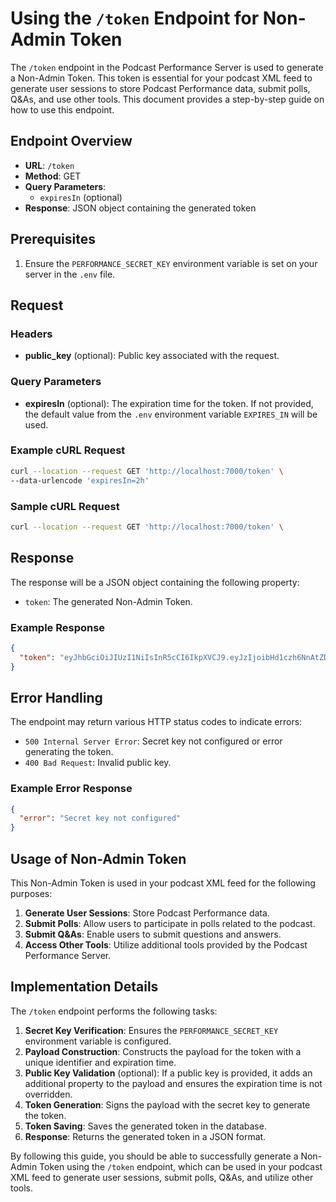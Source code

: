 # Using the `/token` Endpoint for Non-Admin Token

The `/token` endpoint in the Podcast Performance Server is used to generate a Non-Admin Token. This token is essential for your podcast XML feed to generate user sessions to store Podcast Performance data, submit polls, Q&As, and use other tools. This document provides a step-by-step guide on how to use this endpoint.

## Endpoint Overview

- **URL**: `/token`
- **Method**: GET
- **Query Parameters**:
  - `expiresIn` (optional)
- **Response**: JSON object containing the generated token

## Prerequisites

1. Ensure the `PERFORMANCE_SECRET_KEY` environment variable is set on your server in the `.env` file.

## Request

### Headers

- **public_key** (optional): Public key associated with the request.

### Query Parameters

- **expiresIn** (optional): The expiration time for the token. If not provided, the default value from the `.env` environment variable `EXPIRES_IN` will be used.

### Example cURL Request

```sh
curl --location --request GET 'http://localhost:7000/token' \
--data-urlencode 'expiresIn=2h'
```

### Sample cURL Request

```sh
curl --location --request GET 'http://localhost:7000/token' \
```

## Response

The response will be a JSON object containing the following property:

- `token`: The generated Non-Admin Token.

### Example Response

```json
{
  "token": "eyJhbGciOiJIUzI1NiIsInR5cCI6IkpXVCJ9.eyJzIjoibHd1czh6NnAtZDYyNjBhN2RkYmIwODZlNCIsImQiOiIxIiwiYSI6dHJ1ZSwiaWF0IjoxNzE3MTY1OTE0LCJleHAiOjE3MTcxNjk1MTR9.eUTxAjLJ8NcP_I-mNgVAlUyQSJpSIuuQBNz6wDiYcXM"
}
```

## Error Handling

The endpoint may return various HTTP status codes to indicate errors:

- `500 Internal Server Error`: Secret key not configured or error generating the token.
- `400 Bad Request`: Invalid public key.

### Example Error Response

```json
{
  "error": "Secret key not configured"
}
```

## Usage of Non-Admin Token

This Non-Admin Token is used in your podcast XML feed for the following purposes:

1. **Generate User Sessions**: Store Podcast Performance data.
2. **Submit Polls**: Allow users to participate in polls related to the podcast.
3. **Submit Q&As**: Enable users to submit questions and answers.
4. **Access Other Tools**: Utilize additional tools provided by the Podcast Performance Server.

## Implementation Details

The `/token` endpoint performs the following tasks:

1. **Secret Key Verification**: Ensures the `PERFORMANCE_SECRET_KEY` environment variable is configured.
2. **Payload Construction**: Constructs the payload for the token with a unique identifier and expiration time.
3. **Public Key Validation** (optional): If a public key is provided, it adds an additional property to the payload and ensures the expiration time is not overridden.
4. **Token Generation**: Signs the payload with the secret key to generate the token.
5. **Token Saving**: Saves the generated token in the database.
6. **Response**: Returns the generated token in a JSON format.


By following this guide, you should be able to successfully generate a Non-Admin Token using the `/token` endpoint, which can be used in your podcast XML feed to generate user sessions, submit polls, Q&As, and utilize other tools.